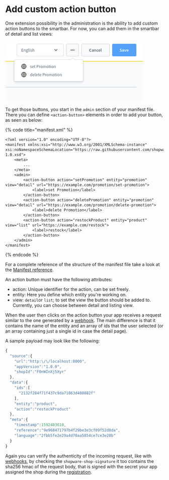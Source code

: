 # Add custom action button

One extension possibility in the administration is the ability to add custom action buttons to the smartbar. For now, you can add them in the smartbar of detail and list views:

![](../../../../.gitbook/assets/custom-buttons.png)

To get those buttons, you start in the `admin` section of your manifest file. There you can define `<action-button>` elements in order to add your button, as seen as below:

{% code title="manifest.xml" %}
```markup
<?xml version="1.0" encoding="UTF-8"?>
<manifest xmlns:xsi="http://www.w3.org/2001/XMLSchema-instance" xsi:noNamespaceSchemaLocation="https://raw.githubusercontent.com/shopware/platform/master/src/Core/Framework/App/Manifest/Schema/manifest-1.0.xsd">
    <meta>
        ...
    </meta>
    <admin>
        <action-button action="setPromotion" entity="promotion" view="detail" url="https://example.com/promotion/set-promotion">
            <label>set Promotion</label>
        </action-button>
        <action-button action="deletePromotion" entity="promotion" view="detail" url="https://example.com/promotion/delete-promotion">
            <label>delete Promotion</label>
        </action-button>
        <action-button action="restockProduct" entity="product" view="list" url="https://example.com/restock">
            <label>restock</label>
        </action-button>
    </admin>
</manifest>

```
{% endcode %}

For a complete reference of the structure of the manifest file take a look at the [Manifest reference](../../../../resources/code-reference/apps/manifest-reference.md).

An action button must have the following attributes:

* action: Unique identifier for the action, can be set freely.
* entity: Here you define which entity you're working on.
* view: `detail`or `list`;  to set the view the button should be added to. Currently, you can choose between detail and listing view.

When the user then clicks on the action button your app receives a request similar to the one generated by a [webhook](../app-base-guide.md#webhooks). The main difference is that it contains the name of the entity and an array of ids that the user selected \(or an array containing just a single id in case the detail page\).

A sample payload may look like the following:

```javascript
{
  "source":{
    "url":"http:\/\/localhost:8000",
    "appVersion":"1.0.0",
    "shopId":"F0nWInXj5Xyr"
  },
  "data":{
    "ids":[
      "2132f284f71f437c9da71863d408882f"
    ],
    "entity":"product",
    "action":"restockProduct"
  },
  "meta":{
    "timestamp":1592403610,
    "reference":"9e968471797b4f29be3e3cf09f52d8da",
    "language":"2fbb5fe2e29a4d70aa5854ce7ce3e20b"
  }
}
```

Again you can verify the authenticity of the incoming request, like with [webhooks](../app-base-guide.md#webhooks), by checking the `shopware-shop-signature` it too contains the sha256 hmac of the request body, that is signed with the secret your app assigned the shop during the [registration](../app-base-guide.md#setup).

